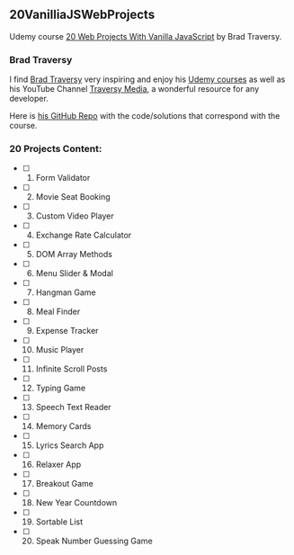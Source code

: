 ## 20VanilliaJSWebProjects

Udemy course [20 Web Projects With Vanilla JavaScript](https://www.udemy.com/share/102yzo3@FY2h-uo6qgoGK234_plKjwCBWZ9m5x82pz-jn3adSLlq3Miii-OYUqtM6InpTpk4pg==/) by Brad Traversy.  
### Brad Traversy

I find [Brad Traversy](https://www.traversymedia.com/) very inspiring and enjoy his [Udemy courses](https://www.udemy.com/user/brad-traversy/) as well as his YouTube Channel [Traversy Media](https://www.youtube.com/c/TraversyMedia), a wonderful resource for any developer.

Here is [his GitHub Repo](https://github.com/bradtraversy/vanillawebprojects) with the code/solutions that correspond with the course.

### 20 Projects Content:
- [ ] 1. Form Validator
- [ ] 2. Movie Seat Booking
- [ ] 3. Custom Video Player
- [ ] 4. Exchange Rate Calculator
- [ ] 5. DOM Array Methods
- [ ] 6. Menu Slider & Modal
- [ ] 7. Hangman Game
- [ ] 8. Meal Finder
- [ ] 9. Expense Tracker
- [ ] 10. Music Player
- [ ] 11. Infinite Scroll Posts
- [ ] 12. Typing Game
- [ ] 13. Speech Text Reader
- [ ] 14. Memory Cards
- [ ] 15. Lyrics Search App
- [ ] 16. Relaxer App
- [ ] 17. Breakout Game
- [ ] 18. New Year Countdown
- [ ] 19. Sortable List
- [ ] 20. Speak Number Guessing Game
